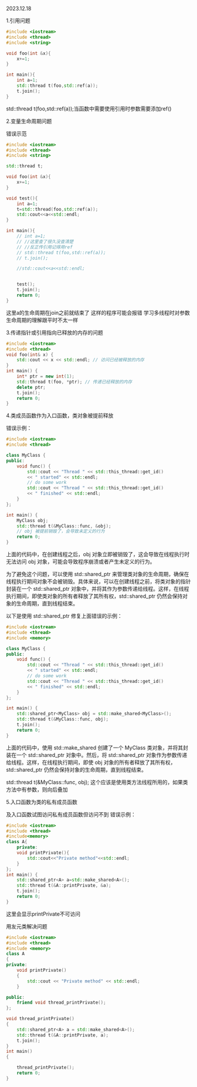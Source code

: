 2023.12.18

1.引用问题

```c++
#include <iostream>
#include <thread>
#include <string>

void foo(int &x){
    x+=1;
}

int main(){
    int a=1;
    std::thread t(foo,std::ref(a));
    t.join();
}
```

std::thread t(foo,std::ref(a));当函数中需要使用引用时参数需要添加ref()

2.变量生命周期问题

错误示范

```c++
#include <iostream>
#include <thread>
#include <string>

std::thread t;

void foo(int &x){
    x+=1;
}

void test(){
    int a=1;
    t=std::thread(foo,std::ref(a));
    std::cout<<a<<std::endl;
}

int main(){
    // int a=1;
    // //这里查了很久没查清楚
    // //反正传引用记得用ref
    // std::thread t(foo,std::ref(a));
    // t.join();

    //std::cout<<a<<std::endl;


    test();
    t.join();
    return 0;
}
```

这里a的生命周期在join之前就结束了 这样的程序可能会报错
学习多线程时对参数生命周期的理解跟平时不太一样

3.传递指针或引用指向已释放的内存的问题

```c++
#include <iostream>
#include <thread>
void foo(int& x) {
    std::cout << x << std::endl; // 访问已经被释放的内存
}
int main() {
    int* ptr = new int(1);
    std::thread t(foo, *ptr); // 传递已经释放的内存
    delete ptr;
    t.join();
    return 0;
}
```

4.类成员函数作为入口函数，类对象被提前释放

错误示例：

```c++
#include <iostream>
#include <thread>

class MyClass {
public:
    void func() {
        std::cout << "Thread " << std::this_thread::get_id() 
        << " started" << std::endl;
        // do some work
        std::cout << "Thread " << std::this_thread::get_id() 
        << " finished" << std::endl;
    }
};

int main() {
    MyClass obj;
    std::thread t(&MyClass::func, &obj);
    // obj 被提前销毁了，会导致未定义的行为
    return 0;
}
```

上面的代码中，在创建线程之后，obj 对象立即被销毁了，这会导致在线程执行时无法访问 obj 对象，可能会导致程序崩溃或者产生未定义的行为。

为了避免这个问题，可以使用 std::shared_ptr 来管理类对象的生命周期，确保在线程执行期间对象不会被销毁。具体来说，可以在创建线程之前，将类对象的指针封装在一个 std::shared_ptr 对象中，并将其作为参数传递给线程。这样，在线程执行期间，即使类对象的所有者释放了其所有权，std::shared_ptr 仍然会保持对象的生命周期，直到线程结束。

以下是使用 std::shared_ptr 修复上面错误的示例：

```c++
#include <iostream>
#include <thread>
#include <memory>

class MyClass {
public:
    void func() {
        std::cout << "Thread " << std::this_thread::get_id() 
        << " started" << std::endl;
        // do some work
        std::cout << "Thread " << std::this_thread::get_id() 
        << " finished" << std::endl;
    }
};

int main() {
    std::shared_ptr<MyClass> obj = std::make_shared<MyClass>();
    std::thread t(&MyClass::func, obj);
    t.join();
    return 0;
}
```

上面的代码中，使用 std::make_shared 创建了一个 MyClass 类对象，并将其封装在一个 std::shared_ptr 对象中。然后，将 std::shared_ptr 对象作为参数传递给线程。这样，在线程执行期间，即使 obj 对象的所有者释放了其所有权，std::shared_ptr 仍然会保持对象的生命周期，直到线程结束。


std::thread t(&MyClass::func, obj);
这个应该是使用类方法线程所用的，如果类方法中有参数，则向后叠加


5.入口函数为类的私有成员函数

及入口函数试图访问私有成员函数但访问不到
错误示例：

```c++
#include <iostream>
#include <thread>
#include<memory>
class A{
    private:
    void printPrivate(){
        std::cout<<"Private method"<<std::endl;
    }
};
int main() {
    std::shared_ptr<A> a=std::make_shared<A>();
    std::thread t(&A::printPrivate, &a); 
    t.join();
    return 0;
}

```

这里会显示printPrivate不可访问

用友元类解决问题

```c++
#include <iostream>
#include <thread>
#include <memory>
class A
{
private:
    void printPrivate()
    {
        std::cout << "Private method" << std::endl;
    }

public:
    friend void thread_printPrivate();
};

void thread_printPrivate()
{
    std::shared_ptr<A> a = std::make_shared<A>();
    std::thread t(&A::printPrivate, a);
    t.join();
}
int main()
{

    thread_printPrivate();
    return 0;
}

```

